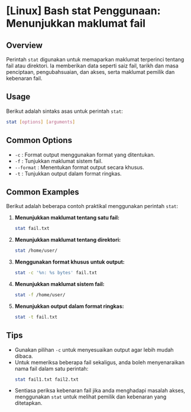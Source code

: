 # [Linux] Bash stat Penggunaan: Menunjukkan maklumat fail

## Overview
Perintah `stat` digunakan untuk memaparkan maklumat terperinci tentang fail atau direktori. Ia memberikan data seperti saiz fail, tarikh dan masa penciptaan, pengubahsuaian, dan akses, serta maklumat pemilik dan kebenaran fail.

## Usage
Berikut adalah sintaks asas untuk perintah `stat`:

```bash
stat [options] [arguments]
```

## Common Options
- `-c` : Format output menggunakan format yang ditentukan.
- `-f` : Tunjukkan maklumat sistem fail.
- `--format` : Menentukan format output secara khusus.
- `-t` : Tunjukkan output dalam format ringkas.

## Common Examples
Berikut adalah beberapa contoh praktikal menggunakan perintah `stat`:

1. **Menunjukkan maklumat tentang satu fail:**
   ```bash
   stat fail.txt
   ```

2. **Menunjukkan maklumat tentang direktori:**
   ```bash
   stat /home/user/
   ```

3. **Menggunakan format khusus untuk output:**
   ```bash
   stat -c '%n: %s bytes' fail.txt
   ```

4. **Menunjukkan maklumat sistem fail:**
   ```bash
   stat -f /home/user/
   ```

5. **Menunjukkan output dalam format ringkas:**
   ```bash
   stat -t fail.txt
   ```

## Tips
- Gunakan pilihan `-c` untuk menyesuaikan output agar lebih mudah dibaca.
- Untuk memeriksa beberapa fail sekaligus, anda boleh menyenaraikan nama fail dalam satu perintah:
  ```bash
  stat fail1.txt fail2.txt
  ```
- Sentiasa periksa kebenaran fail jika anda menghadapi masalah akses, menggunakan `stat` untuk melihat pemilik dan kebenaran yang ditetapkan.